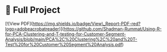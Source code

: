 # 📑 Full Project



\[!\[View PDF](https://img.shields.io/badge/View\_Report-PDF-red?logo=adobeacrobatreader)](https://github.com/Shadman-Rummat/Using-R-for-PCA-Clustering-and-T-testing-for-Customer-Segment-Analysis/blob/main/PCA%2C%20Clustering%2C%20and%20T-Test%20for%20Customer%20Segment%20Analysis.pdf)




